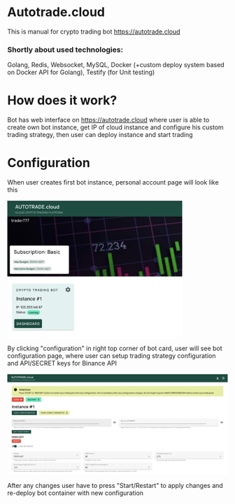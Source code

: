 # Autotrade.cloud
This is manual for crypto trading bot https://autotrade.cloud

### Shortly about used technologies: 
Golang, Redis, Websocket, MySQL, Docker (+custom deploy system based on Docker API for Golang), Testify (for Unit testing)


# How does it work? 

Bot has web interface on https://autotrade.cloud where user is able to create own bot instance, get IP of cloud instance and configure his custom trading strategy, then user can deploy instance and start trading

# Configuration 

When user creates first bot instance, personal account page will look like this
<br/>
<br/>
<img src="/images/image_1.png" width="400" title="personal account page">

By clicking "configuration" in right top corner of bot card, user will see bot configuration page, where user can setup trading strategy configuration and API/SECRET keys for Binance API
<br/>
<br/>
<img src="/images/image_2.png" width="600" title="crypto trading strategy configuration">

After any changes user have to press "Start/Restart" to apply changes and re-deploy bot container with new configuration
